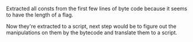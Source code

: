 Extracted all consts from the first few lines of byte code because it seems to have the length of a flag.

Now they're extracted to a script, next step would be to figure out the manipulations on them by the bytecode and translate them to a script.

